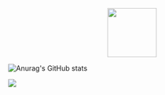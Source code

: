 <div id="header" align="center">
  <img src="https://media.giphy.com/media/M9gbBd9nbDrOTu1Mqx/giphy.gif" width="100"/>
</div>

![Anurag's GitHub stats](https://github-readme-stats.vercel.app/api?username=otakuict&theme=dark&show_icons=true)


![](https://komarev.com/ghpvc/?username=otakuict)
